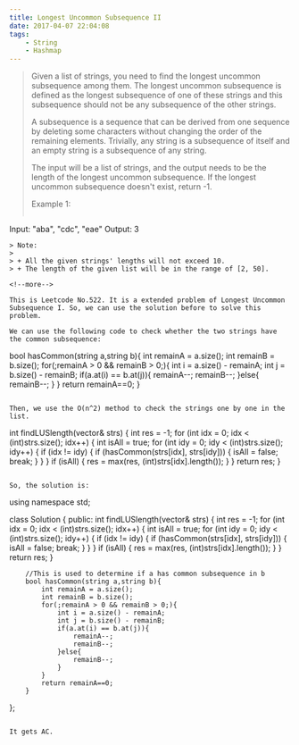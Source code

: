 ```yaml
---
title: Longest Uncommon Subsequence II
date: 2017-04-07 22:04:08
tags:
    - String
    - Hashmap
---
```



> Given a list of strings, you need to find the longest uncommon subsequence among them. The longest uncommon subsequence is defined as the longest subsequence of one of these strings and this subsequence should not be any subsequence of the other strings.
>
> A subsequence is a sequence that can be derived from one sequence by deleting some characters without changing the order of the remaining elements. Trivially, any string is a subsequence of itself and an empty string is a subsequence of any string.
>
> The input will be a list of strings, and the output needs to be the length of the longest uncommon subsequence. If the longest uncommon subsequence doesn't exist, return -1.
>
> Example 1:
>```
Input: "aba", "cdc", "eae"
Output: 3
```
> Note:
>
> + All the given strings' lengths will not exceed 10.
> + The length of the given list will be in the range of [2, 50].

<!--more-->

This is Leetcode No.522. It is a extended problem of Longest Uncommon Subsequence I. So, we can use the solution before to solve this problem.

We can use the following code to check whether the two strings have the common subsequence:

```
bool hasCommon(string a,string b){
    int remainA = a.size();
    int remainB = b.size();
    for(;remainA > 0 && remainB > 0;){
        int i = a.size() - remainA;
        int j = b.size() - remainB;
        if(a.at(i) == b.at(j)){
            remainA--;
            remainB--;
        }else{
            remainB--;
        }
    }
    return remainA==0;
}
```

Then, we use the O(n^2) method to check the strings one by one in the list.

```
int findLUSlength(vector<string>& strs) {
    int res = -1;
    for (int idx = 0; idx < (int)strs.size(); idx++) {
        int isAll = true;
        for (int idy = 0; idy < (int)strs.size(); idy++) {
            if (idx != idy) {
                if (hasCommon(strs[idx], strs[idy])) {
                    isAll = false;
                    break;
                }
            }
        }
        if (isAll) {
            res = max(res, (int)strs[idx].length());
        }
    }
    return res;
}
```

So, the solution is:
```
using namespace std;

class Solution {
    public:
        int findLUSlength(vector<string>& strs) {
            int res = -1;
            for (int idx = 0; idx < (int)strs.size(); idx++) {
                int isAll = true;
                for (int idy = 0; idy < (int)strs.size(); idy++) {
                    if (idx != idy) {
                        if (hasCommon(strs[idx], strs[idy])) {
                            isAll = false;
                            break;
                        }
                    }
                }
                if (isAll) {
                    res = max(res, (int)strs[idx].length());
                }
            }
            return res;
        }

        //This is used to determine if a has common subsequence in b
        bool hasCommon(string a,string b){
            int remainA = a.size();
            int remainB = b.size();
            for(;remainA > 0 && remainB > 0;){
                int i = a.size() - remainA;
                int j = b.size() - remainB;
                if(a.at(i) == b.at(j)){
                    remainA--;
                    remainB--;
                }else{
                    remainB--;
                }
            }
            return remainA==0;
        }
};

```

It gets AC.
